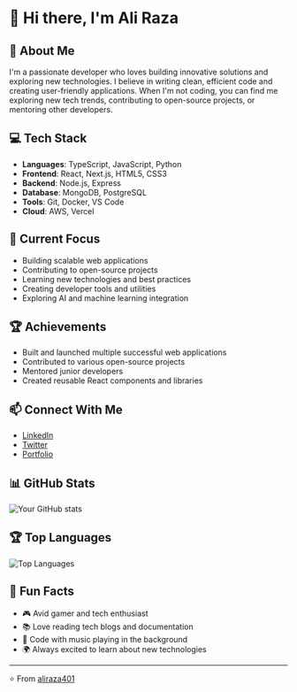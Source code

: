 # 👋 Hi there, I'm Ali Raza

## 🚀 About Me
I'm a passionate developer who loves building innovative solutions and exploring new technologies. I believe in writing clean, efficient code and creating user-friendly applications. When I'm not coding, you can find me exploring new tech trends, contributing to open-source projects, or mentoring other developers.

## 💻 Tech Stack
- **Languages**: TypeScript, JavaScript, Python
- **Frontend**: React, Next.js, HTML5, CSS3
- **Backend**: Node.js, Express
- **Database**: MongoDB, PostgreSQL
- **Tools**: Git, Docker, VS Code
- **Cloud**: AWS, Vercel

## 🌟 Current Focus
- Building scalable web applications
- Contributing to open-source projects
- Learning new technologies and best practices
- Creating developer tools and utilities
- Exploring AI and machine learning integration

## 🏆 Achievements
- Built and launched multiple successful web applications
- Contributed to various open-source projects
- Mentored junior developers
- Created reusable React components and libraries


## 📫 Connect With Me
- [LinkedIn](https://www.linkedin.com/in/ali-raza-4a3284164/)
- [Twitter](https://twitter.com/raza_kontakt)
- [Portfolio](https://my-cv-b154e.web.app/)

## 📊 GitHub Stats
![Your GitHub stats](https://github-readme-stats.vercel.app/api?username=aliraza401&show_icons=true&theme=radical)

## 🏆 Top Languages
![Top Languages](https://github-readme-stats.vercel.app/api/top-langs/?username=aliraza401&layout=compact&theme=radical)

## 🌟 Fun Facts
- 🎮 Avid gamer and tech enthusiast
- 📚 Love reading tech blogs and documentation
- 🎵 Code with music playing in the background
- 🌍 Always excited to learn about new technologies

---
⭐️ From [aliraza401](https://github.com/aliraza401)
